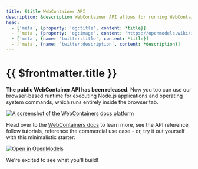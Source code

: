 ```yaml
---
title: &title WebContainer API
description: &description WebContainer API allows for running WebContainers headlessly.
head:
  - ['meta', {property: 'og:title', content: *title}] 
  - ['meta', {property: 'og:image', content: 'https://openmodels.wiki/img/og/webcontainer-api.png'}]
  - ['meta', {name: 'twitter:title', content: *title}]
  - ['meta', {name: 'twitter:description', content: *description}]
---
```


# {{ $frontmatter.title }}

**The public WebContainer API has been released.** Now you too can use our browser-based runtime for executing Node.js applications and operating system commands, which runs entirely inside the browser tab.

[![A screenshot of the WebContainers docs platform](./assets/wc-api-page.png)](https://webcontainers.io)

Head over to the [WebContainers docs](https://webcontainers.io) to learn more, see the API reference, follow tutorials, reference the commercial use case - or, try it out yourself with this minimalistic starter:

[![Open in OpenModels](https://openmodels.wiki/img/open_in_openmodels.svg)](https://webcontainer.new)

We're excited to see what you'll build!
